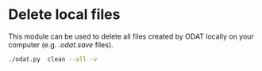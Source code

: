 # Delete local files

This module can be used to delete all files created by ODAT locally on your computer (e.g. *.odat.save* files).
```bash
./odat.py  clean --all -v
```